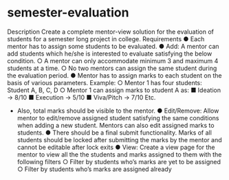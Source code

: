 # semester-evaluation
Description
Create a complete mentor-view solution for the evaluation of students for a semester
long project in college.
Requirements
● Each mentor has to assign some students to be evaluated.
● Add: A mentor can add students which he/she is interested to evaluate satisfying
the below condition.
○ A mentor can only accommodate minimum 3 and maximum 4 students at
a time.
○ No two mentors can assign the same student during the evaluation period.
● Mentor has to assign marks to each student on the basis of various parameters.
Example:
○ Mentor 1 has four students: Student A, B, C, D
○ Mentor 1 can assign marks to student A as:
■ Ideation -> 8/10
■ Execution -> 5/10
■ Viva/Pitch -> 7/10
Etc.
- Also, total marks should be visible to the mentor.
● Edit/Remove: Allow mentor to edit/remove assigned student satisfying the same
conditions when adding a new student. Mentors can also edit assigned marks to
students.
● There should be a final submit functionality. Marks of all students should be
locked after submitting the marks by the mentor and cannot be editable after lock
exits
● View: Create a view page for the mentor to view all the the students and marks
assigned to them with the following filters
○ Filter by students who’s marks are yet to be assigned
○ Filter by students who’s marks are assigned already
